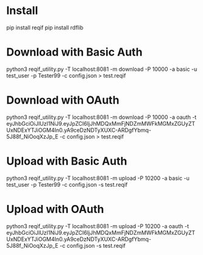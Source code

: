 # Install
pip install reqif
pip install rdflib

# Download with Basic Auth
python3 reqif_utility.py -T localhost:8081 -m download -P 10000 -a basic -u test_user -p Tester99 -c config.json > test.reqif

# Download with OAuth
python3 reqif_utility.py -T localhost:8081 -m download -P 10000 -a oauth -t eyJhbGciOiJIUzI1NiJ9.eyJpZCI6IjJhMDQxMmFjNDZmMWFkMGMxZGUyZTUxNDExYTJiOGM4In0.yA9ceDzNDTyXUXC-ARDgfYbmq-5J88f_NiOoqXzJp_E -c config.json > test.reqif

# Upload with Basic Auth
python3 reqif_utility.py -T localhost:8081 -m upload -P 10200 -a basic -u test_user -p Tester99 -c config.json -s test.reqif

# Upload with OAuth
python3 reqif_utility.py -T localhost:8081 -m upload -P 10200 -a oauth -t eyJhbGciOiJIUzI1NiJ9.eyJpZCI6IjJhMDQxMmFjNDZmMWFkMGMxZGUyZTUxNDExYTJiOGM4In0.yA9ceDzNDTyXUXC-ARDgfYbmq-5J88f_NiOoqXzJp_E -c config.json -s test.reqif
